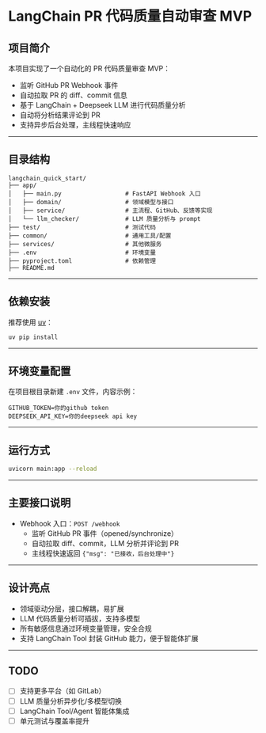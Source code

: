 # LangChain PR 代码质量自动审查 MVP

## 项目简介

本项目实现了一个自动化的 PR 代码质量审查 MVP：
- 监听 GitHub PR Webhook 事件
- 自动拉取 PR 的 diff、commit 信息
- 基于 LangChain + Deepseek LLM 进行代码质量分析
- 自动将分析结果评论到 PR
- 支持异步后台处理，主线程快速响应

---

## 目录结构

```
langchain_quick_start/
├── app/
│   ├── main.py                  # FastAPI Webhook 入口
│   ├── domain/                  # 领域模型与接口
│   ├── service/                 # 主流程、GitHub、反馈等实现
│   └── llm_checker/             # LLM 质量分析与 prompt
├── test/                        # 测试代码
├── common/                      # 通用工具/配置
├── services/                    # 其他微服务
├── .env                         # 环境变量
├── pyproject.toml               # 依赖管理
├── README.md
```

---

## 依赖安装

推荐使用 [uv](https://github.com/astral-sh/uv)：

```bash
uv pip install
```

---

## 环境变量配置

在项目根目录新建 `.env` 文件，内容示例：
```
GITHUB_TOKEN=你的github token
DEEPSEEK_API_KEY=你的deepseek api key
```

---

## 运行方式

```bash
uvicorn main:app --reload
```

---

## 主要接口说明

- Webhook 入口：`POST /webhook`
  - 监听 GitHub PR 事件（opened/synchronize）
  - 自动拉取 diff、commit，LLM 分析并评论到 PR
  - 主线程快速返回 `{"msg": "已接收，后台处理中"}`

---

## 设计亮点

- 领域驱动分层，接口解耦，易扩展
- LLM 代码质量分析可插拔，支持多模型
- 所有敏感信息通过环境变量管理，安全合规
- 支持 LangChain Tool 封装 GitHub 能力，便于智能体扩展

---

## TODO
- [ ] 支持更多平台（如 GitLab）
- [ ] LLM 质量分析异步化/多模型切换
- [ ] LangChain Tool/Agent 智能体集成
- [ ] 单元测试与覆盖率提升